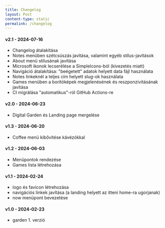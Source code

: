 ```yaml
---
title: Changelog
layout: Post
content-type: static
permalink: /changelog
---
```


#### v2.1 - 2024-07-16
- Changelog átalakítása
- Notes menüben szétcsúszás javítása, valamint egyéb stílus-javítások
- About menü stílusának javítása
- Microsoft ikonok lecserélése a SimpleIcons-ból (kivezetés miatt)
- Navigáció átalakítása: "beégetett" adatok helyett data fájl használata
- Notes linkeknél a teljes cím helyett slug-ok használata
- Games menüben a borítóképek megjelenésének és reszponzivitásának javítása
- CI migrálása "automatikus"-ról GitHub Actions-re
  
#### v2.0 - 2024-06-23 
- Digital Garden és Landing page mergelése

#### v1.3 - 2024-06-20 
- Coffee menü kibővítése kávézókkal

#### v1.2 - 2024-06-03 
- Menüpontok rendezése
- Games lista létrehozása

#### v1.1 - 2024-02-24
- logo és favicon létrehozása
- navigációs linkek javítása (a landing helyett az itteni home-ra ugorjanak)
- now menüpont bevezetése

#### v1.0 - 2024-02-23
-  garden 1. verzió